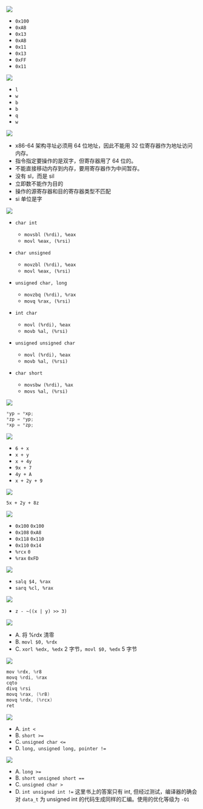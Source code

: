 ![](https://github.com/YangXiaoHei/OS/blob/master/CSAPP/ch3%20程序的机器级表示/images/practise_03_01.png)

* `0x100`
* `0xAB`
* `0x13`
* `0xAB`
* `0x11`
* `0x13`
* `0xFF`
* `0x11`

![](https://github.com/YangXiaoHei/OS/blob/master/CSAPP/ch3%20程序的机器级表示/images/practise_03_02.png)

* `l`
* `w`
* `b`
* `b`
* `q`
* `w`

![](https://github.com/YangXiaoHei/OS/blob/master/CSAPP/ch3%20程序的机器级表示/images/practise_03_03.png)

* x86-64 架构寻址必须用 64 位地址，因此不能用 32 位寄存器作为地址访问内存。
* 指令指定要操作的是双字，但寄存器用了 64 位的。
* 不能直接移动内存到内存，要用寄存器作为中间暂存。
* 没有 sl，而是 sil
* 立即数不能作为目的
* 操作的源寄存器和目的寄存器类型不匹配
* si 单位是字

![](https://github.com/YangXiaoHei/OS/blob/master/CSAPP/ch3%20程序的机器级表示/images/practise_03_04.png)

* `char int`
	* `movsbl (%rdi), %eax`
	* `movl %eax, (%rsi)`

* `char unsigned`
	* `movzbl (%rdi), %eax`
	* `movl %eax, (%rsi)`

* `unsigned char, long`
	* `movzbq (%rdi), %rax`
	* `movq %rax, (%rsi)`

* `int char`
	* `movl (%rdi), %eax`
	* `movb %al, (%rsi)`

* `unsigned unsigned char`
	* `movl (%rdi), %eax`
	* `movb %al, (%rsi)`

* `char short`
	* `movsbw (%rdi), %ax`
	* `movs %al, (%rsi)`

![](https://github.com/YangXiaoHei/OS/blob/master/CSAPP/ch3%20程序的机器级表示/images/practise_03_05.png)

~~~C
*yp = *xp;
*zp = *yp;
*xp = *zp;
~~~

![](https://github.com/YangXiaoHei/OS/blob/master/CSAPP/ch3%20程序的机器级表示/images/practise_03_06.png)

* `6 + x`
* `x + y`
* `x + 4y`
* `9x + 7`
* `4y + A`
* `x + 2y + 9`

![](https://github.com/YangXiaoHei/OS/blob/master/CSAPP/ch3%20程序的机器级表示/images/practise_03_07.png)

`5x + 2y + 8z`

![](https://github.com/YangXiaoHei/OS/blob/master/CSAPP/ch3%20程序的机器级表示/images/practise_03_08.png)

* `0x100` `0x100`
* `0x108` `0xA8`
* `0x118` `0x110`
* `0x110` `0x14`
* `%rcx` `0`
* `%rax` `0xFD`

![](https://github.com/YangXiaoHei/OS/blob/master/CSAPP/ch3%20程序的机器级表示/images/practise_03_09.png)

* `salq $4, %rax`
* `sarq %cl, %rax`

![](https://github.com/YangXiaoHei/OS/blob/master/CSAPP/ch3%20程序的机器级表示/images/practise_03_10.png)

* `z - ~((x | y) >> 3)`

![](https://github.com/YangXiaoHei/OS/blob/master/CSAPP/ch3%20程序的机器级表示/images/practise_03_11.png)

* A. 将 %rdx 清零
* B. `movl $0, %rdx`
* C. `xorl %edx, %edx` 2 字节，`movl $0, %edx` 5 字节

![](https://github.com/YangXiaoHei/OS/blob/master/CSAPP/ch3%20程序的机器级表示/images/practise_03_12.png)

~~~C
mov %rdx, %r8
movq %rdi, %rax
cqto
divq %rsi
movq %rax, (%r8)
movq %rdx, (%rcx)
ret
~~~

![](https://github.com/YangXiaoHei/OS/blob/master/CSAPP/ch3%20程序的机器级表示/images/practise_03_13.png)

* A. `int <`
* B. `short >=`
* C. `unsigned char <=`
* D. `long, unsigned long, pointer !=`

![](https://github.com/YangXiaoHei/OS/blob/master/CSAPP/ch3%20程序的机器级表示/images/practise_03_14.png)

* A. `long >=`
* B. `short unsigned short ==`
* C. `unsigned char >`
* D. `int unsigned int !=`  这里书上的答案只有 int, 但经过测试，编译器的确会对 `data_t` 为 unsigned int 的代码生成同样的汇编。使用的优化等级为 `-O1`




















